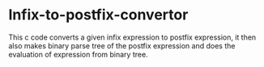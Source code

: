 # Infix-to-postfix-convertor
This c code converts a given infix expression to postfix expression, it then also makes binary parse tree of the postfix expression and does the evaluation of expression from binary tree.
